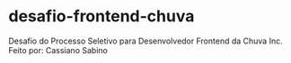 # desafio-frontend-chuva
Desafio do Processo Seletivo para Desenvolvedor Frontend da Chuva Inc.
Feito por: Cassiano Sabino
